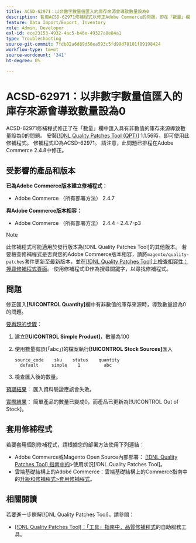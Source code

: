 ```yaml
---
title: ACSD-62971：以非數字數量值匯入的庫存來源會導致數量設為0
description: 套用ACSD-62971修補程式以修正Adobe Commerce的問題，即在「數量」欄中匯入具有非數值的庫存來源會導致數量設為0。
feature: Data Import/Export, Inventory
role: Admin, Developer
exl-id: ece23153-4932-4ac5-b46e-49327a8e84a1
type: Troubleshooting
source-git-commit: 7fdb02a6d89d50ea593c5fd99d78101f89198424
workflow-type: tm+mt
source-wordcount: '341'
ht-degree: 0%

---
```


# ACSD-62971：以非數字數量值匯入的庫存來源會導致數量設為0

ACSD-62971修補程式修正了在「數量」欄中匯入具有非數值的庫存來源導致數量設為0的問題。 安裝[[!DNL Quality Patches Tool (QPT)]](/help/tools/quality-patches-tool/quality-patches-tool-to-self-serve-quality-patches.md) 1.1.56時，即可使用此修補程式。 修補程式ID為ACSD-62971。 請注意，此問題已排程在Adobe Commerce 2.4.8中修正。

## 受影響的產品和版本

**已為Adobe Commerce版本建立修補程式：**

* Adobe Commerce （所有部署方法） 2.4.7

**與Adobe Commerce版本相容：**

* Adobe Commerce （所有部署方法） 2.4.4 - 2.4.7-p3

>[!NOTE]
>
>此修補程式可能適用於發行版本為[!DNL Quality Patches Tool]的其他版本。 若要檢查修補程式是否與您的Adobe Commerce版本相容，請將`magento/quality-patches`套件更新至最新版本，並在[[!DNL Quality Patches Tool]上檢查相容性：搜尋修補程式頁面](https://experienceleague.adobe.com/tools/commerce-quality-patches/index.html?lang=zh-Hant)。 使用修補程式ID作為搜尋關鍵字，以尋找修補程式。

## 問題

修正匯入&#x200B;**[!UICONTROL Quantity]**&#x200B;欄中有非數值的庫存來源時，導致數量設為0的問題。

<u>要再現的步驟</u>：

1. 建立&#x200B;**[!UICONTROL Simple Product]**，數量為100
1. 使用數量有誤(「abc」)的檔案執行&#x200B;**[!UICONTROL Stock Sources]**&#x200B;匯入

   ```table
   source_code    sku    status    quantity
     default     simple    1         abc
   ```

1. 檢查匯入後的數量。

<u>預期結果</u>：
匯入資料驗證應該會失敗。

<u>實際結果</u>：
簡單產品的數量已變成0，而產品已更新為[!UICONTROL Out of Stock]。

## 套用修補程式

若要套用個別修補程式，請根據您的部署方法使用下列連結：

* Adobe Commerce或Magento Open Source內部部署： [[!DNL Quality Patches Tool] 指南中的](/help/tools/quality-patches-tool/usage.md)>使用狀況[!DNL Quality Patches Tool]。
* 雲端基礎結構上的Adobe Commerce：雲端基礎結構上的Commerce指南中的[升級和修補程式>套用修補程式](https://experienceleague.adobe.com/docs/commerce-cloud-service/user-guide/develop/upgrade/apply-patches.html?lang=zh-Hant)。

## 相關閱讀

若要進一步瞭解[!DNL Quality Patches Tool]，請參閱：

* [[!DNL Quality Patches Tool]：「工具」指南中，品質修補程式](/help/tools/quality-patches-tool/quality-patches-tool-to-self-serve-quality-patches.md)的自助服務工具。
